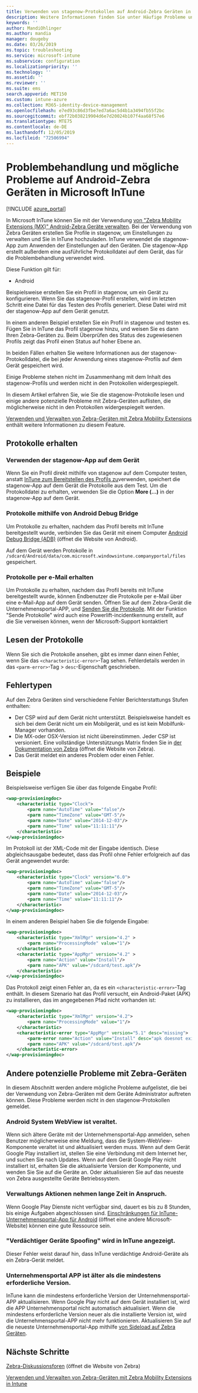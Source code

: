 ```yaml
---
title: Verwenden von stagenow-Protokollen auf Android-Zebra Geräten in Microsoft InTune-Azure | Microsoft-Dokumentation
description: Weitere Informationen finden Sie unter Häufige Probleme und Lösungen bei der Verwendung von stagenow auf Android-Geräten mit Microsoft InTune. Außerdem erfahren Sie, wie Sie Protokolle erhalten und wie Sie die Protokolle für Erfolg oder Fehler lesen.
keywords: ''
author: MandiOhlinger
ms.author: mandia
manager: dougeby
ms.date: 03/26/2019
ms.topic: troubleshooting
ms.service: microsoft-intune
ms.subservice: configuration
ms.localizationpriority: ''
ms.technology: ''
ms.assetid: ''
ms.reviewer: ''
ms.suite: ems
search.appverid: MET150
ms.custom: intune-azure
ms.collection: M365-identity-device-management
ms.openlocfilehash: e7ed93c86d3fbe7ed7a6ac5d4b1a3494fb55f2bc
ms.sourcegitcommit: ebf72b038219904d6e7d20024b107f4aa68f57e6
ms.translationtype: MTE75
ms.contentlocale: de-DE
ms.lasthandoff: 12/05/2019
ms.locfileid: "72506994"
---
```

# <a name="troubleshoot-and-see-potential-issues-on-android-zebra-devices-in-microsoft-intune"></a>Problembehandlung und mögliche Probleme auf Android-Zebra Geräten in Microsoft InTune

[!INCLUDE [azure_portal](../includes/azure_portal.md)]

In Microsoft InTune können Sie mit der Verwendung [von "Zebra Mobility Extensions (MX)" Android-Zebra Geräte verwalten](android-zebra-mx-overview.md). Bei der Verwendung von Zebra Geräten erstellen Sie Profile in stagenow, um Einstellungen zu verwalten und Sie in InTune hochzuladen. InTune verwendet die stagenow-App zum Anwenden der Einstellungen auf den Geräten. Die stagenow-App erstellt außerdem eine ausführliche Protokolldatei auf dem Gerät, das für die Problembehandlung verwendet wird.

Diese Funktion gilt für:

- Android

Beispielsweise erstellen Sie ein Profil in stagenow, um ein Gerät zu konfigurieren. Wenn Sie das stagenow-Profil erstellen, wird im letzten Schritt eine Datei für das Testen des Profils generiert. Diese Datei wird mit der stagenow-App auf dem Gerät genutzt.

In einem anderen Beispiel erstellen Sie ein Profil in stagenow und testen es. Fügen Sie in InTune das Profil stagenow hinzu, und weisen Sie es dann Ihren Zebra-Geräten zu. Beim Überprüfen des Status des zugewiesenen Profils zeigt das Profil einen Status auf hoher Ebene an.

In beiden Fällen erhalten Sie weitere Informationen aus der stagenow-Protokolldatei, die bei jeder Anwendung eines stagenow-Profils auf dem Gerät gespeichert wird.

Einige Probleme stehen nicht im Zusammenhang mit dem Inhalt des stagenow-Profils und werden nicht in den Protokollen widergespiegelt.

In diesem Artikel erfahren Sie, wie Sie die stagenow-Protokolle lesen und einige andere potenzielle Probleme mit Zebra-Geräten auflisten, die möglicherweise nicht in den Protokollen widergespiegelt werden.

[Verwenden und Verwalten von Zebra-Geräten mit Zebra Mobility Extensions](android-zebra-mx-overview.md) enthält weitere Informationen zu diesem Feature.

## <a name="get-the-logs"></a>Protokolle erhalten

### <a name="use-the-stagenow-app-on-the-device"></a>Verwenden der stagenow-App auf dem Gerät
Wenn Sie ein Profil direkt mithilfe von stagenow auf dem Computer testen, anstatt [InTune zum Bereitstellen des Profils zu](android-zebra-mx-overview.md#step-4-create-a-device-management-profile-in-stagenow)verwenden, speichert die stagenow-App auf dem Gerät die Protokolle aus dem Test. Um die Protokolldatei zu erhalten, verwenden Sie die Option **More (...)** in der stagenow-App auf dem Gerät.

### <a name="get-logs-using-android-debug-bridge"></a>Protokolle mithilfe von Android Debug Bridge
Um Protokolle zu erhalten, nachdem das Profil bereits mit InTune bereitgestellt wurde, verbinden Sie das Gerät mit einem Computer [Android Debug Bridge (ADB)](https://developer.android.com/studio/command-line/adb) (öffnet die Website von Android).

Auf dem Gerät werden Protokolle in `/sdcard/Android/data/com.microsoft.windowsintune.companyportal/files` gespeichert.

### <a name="get-logs-from-email"></a>Protokolle per e-Mail erhalten
Um Protokolle zu erhalten, nachdem das Profil bereits mit InTune bereitgestellt wurde, können Endbenutzer die Protokolle per e-Mail über eine e-Mail-App auf dem Gerät senden. Öffnen Sie auf dem Zebra-Gerät die Unternehmensportal-APP, und [Senden Sie die Protokolle](https://docs.microsoft.com/intune-user-help/send-logs-to-your-it-admin-by-email-android). Mit der Funktion "Sende Protokolle" wird auch eine Powerlift-incidentkennung erstellt, auf die Sie verweisen können, wenn der Microsoft-Support kontaktiert

## <a name="read-the-logs"></a>Lesen der Protokolle

Wenn Sie sich die Protokolle ansehen, gibt es immer dann einen Fehler, wenn Sie das `<characteristic-error>`-Tag sehen. Fehlerdetails werden in das `<parm-error>`-Tag > `desc`-Eigenschaft geschrieben.

## <a name="error-types"></a>Fehlertypen

Auf den Zebra Geräten sind verschiedene Fehler Berichterstattungs Stufen enthalten:

- Der CSP wird auf dem Gerät nicht unterstützt. Beispielsweise handelt es sich bei dem Gerät nicht um ein Mobilgerät, und es ist kein Mobilfunk-Manager vorhanden.
- Die MX-oder OSX-Version ist nicht übereinstimmen. Jeder CSP ist versioniert. Eine vollständige Unterstützungs Matrix finden Sie in [der Dokumentation von Zebra](http://techdocs.zebra.com/mx/) (öffnet die Website von Zebra).
- Das Gerät meldet ein anderes Problem oder einen Fehler.

## <a name="examples"></a>Beispiele

Beispielsweise verfügen Sie über das folgende Eingabe Profil:

```xml
<wap-provisioningdoc>
    <characteristic type="Clock">
        <parm name="AutoTime" value="false"/>
        <parm name="TimeZone" value="GMT-5"/>
        <parm name="Date" value="2014-12-03"/>
        <parm name="Time" value="11:11:11"/>
    </characteristic>
</wap-provisioningdoc>
```

Im Protokoll ist der XML-Code mit der Eingabe identisch. Diese abgleichsausgabe bedeutet, dass das Profil ohne Fehler erfolgreich auf das Gerät angewendet wurde:

```xml
<wap-provisioningdoc>
    <characteristic type="Clock" version="6.0">
        <parm name="AutoTime" value="false"/>
        <parm name="TimeZone" value="GMT-5"/>
        <parm name="Date" value="2014-12-03"/>
        <parm name="Time" value="11:11:11"/>
    </characteristic>
</wap-provisioningdoc>
```

In einem anderen Beispiel haben Sie die folgende Eingabe:

```xml
<wap-provisioningdoc>
    <characteristic type="XmlMgr" version="4.2" >
        <parm name="ProcessingMode" value="1"/>
    </characteristic>
    <characteristic type="AppMgr" version="4.2" >
        <parm name="Action" value="Install"/>
        <parm name="APK" value="/sdcard/test.apk"/>
    </characteristic>
</wap-provisioningdoc>
```

Das Protokoll zeigt einen Fehler an, da es ein `<characteristic-error>`-Tag enthält. In diesem Szenario hat das Profil versucht, ein Android-Paket (APK) zu installieren, das im angegebenen Pfad nicht vorhanden ist:

```xml
<wap-provisioningdoc>
    <characteristic type="XmlMgr" version="4.2">
        <parm name="ProcessingMode" value="1"/>
    </characteristic>
    <characteristic-error type="AppMgr" version="5.1" desc="missing">
        <parm-error name="Action" value="Install" desc="apk doesnot exist in the path"/>
        <parm name="APK" value="/sdcard/test.apk"/>
    </characteristic-error>
</wap-provisioningdoc>
```

## <a name="other-potential-issues-with-zebra-devices"></a>Andere potenzielle Probleme mit Zebra-Geräten

In diesem Abschnitt werden andere mögliche Probleme aufgelistet, die bei der Verwendung von Zebra-Geräten mit dem Geräte Administrator auftreten können. Diese Probleme werden nicht in den stagenow-Protokollen gemeldet.

### <a name="android-system-webview-is-out-of-date"></a>Android System WebView ist veraltet.

Wenn sich ältere Geräte mit der Unternehmensportal-App anmelden, sehen Benutzer möglicherweise eine Meldung, dass die System-WebView-Komponente veraltet ist und aktualisiert werden muss. Wenn auf dem Gerät Google Play installiert ist, stellen Sie eine Verbindung mit dem Internet her, und suchen Sie nach Updates. Wenn auf dem Gerät Google Play nicht installiert ist, erhalten Sie die aktualisierte Version der Komponente, und wenden Sie Sie auf die Geräte an. Oder aktualisieren Sie auf das neueste von Zebra ausgestellte Geräte Betriebssystem.

### <a name="management-actions-take-a-long-time"></a>Verwaltungs Aktionen nehmen lange Zeit in Anspruch.

Wenn Google Play Dienste nicht verfügbar sind, dauert es bis zu 8 Stunden, bis einige Aufgaben abgeschlossen sind. [Einschränkungen für InTune-Unternehmensportal-App für Android](https://support.microsoft.com/help/3211588/limitations-of-intune-company-portal-app-for-android-in-china) (öffnet eine andere Microsoft-Website) können eine gute Ressource sein.

### <a name="device-spoofing-suspected-shows-in-intune"></a>"Verdächtiger Geräte Spoofing" wird in InTune angezeigt.

Dieser Fehler weist darauf hin, dass InTune verdächtige Android-Geräte als ein Zebra-Gerät meldet.

### <a name="company-portal-app-is-older-than-minimum-required-version"></a>Unternehmensportal APP ist älter als die mindestens erforderliche Version.

InTune kann die mindestens erforderliche Version der Unternehmensportal-APP aktualisieren. Wenn Google Play nicht auf dem Gerät installiert ist, wird die APP Unternehmensportal nicht automatisch aktualisiert. Wenn die mindestens erforderliche Version neuer als die installierte Version ist, wird die Unternehmensportal-APP nicht mehr funktionieren. Aktualisieren Sie auf die neueste Unternehmensportal-App mithilfe [von Sideload auf Zebra Geräten](android-zebra-mx-overview.md#sideload-the-company-portal-app).

## <a name="next-steps"></a>Nächste Schritte

[Zebra-Diskussionsforen](https://developer.zebra.com/community/home/discussions) (öffnet die Website von Zebra)

[Verwenden und Verwalten von Zebra-Geräten mit Zebra Mobility Extensions in Intune](android-zebra-mx-overview.md)
